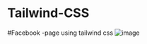# Tailwind-CSS

#Facebook -page using tailwind css
![image](https://user-images.githubusercontent.com/77271332/230791104-c831b17b-0703-4e4b-8a97-2d89ca97e6e6.png)
